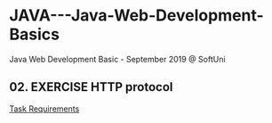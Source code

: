 # JAVA---Java-Web-Development-Basics
Java Web Development Basic - September 2019 @ SoftUni

## 02. EXERCISE HTTP protocol

[Task Requirements](#exercise2)

